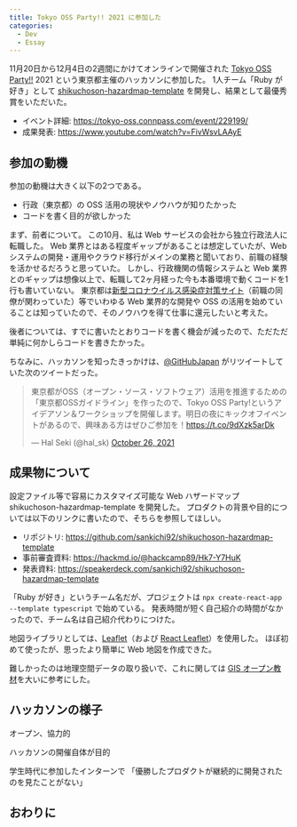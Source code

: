 ```yaml
---
title: Tokyo OSS Party!! 2021 に参加した
categories:
  - Dev
  - Essay
---
```


11月20日から12月4日の2週間にかけてオンラインで開催された [Tokyo OSS Party!!](https://tokyo-oss-party.com/) 2021 という東京都主催のハッカソンに参加した。
1人チーム「Ruby が好き」として [shikuchoson-hazardmap-template](https://github.com/sankichi92/shikuchoson-hazardmap-template) を開発し、結果として最優秀賞をいただいた。

- イベント詳細: https://tokyo-oss.connpass.com/event/229199/
- 成果発表: https://www.youtube.com/watch?v=FivWsvLAAyE

## 参加の動機

参加の動機は大きく以下の2つである。

- 行政（東京都）の OSS 活用の現状やノウハウが知りたかった
- コードを書く目的が欲しかった

まず、前者について。
この10月、私は Web サービスの会社から独立行政法人に転職した。
Web 業界とはある程度ギャップがあることは想定していたが、Web システムの開発・運用やクラウド移行がメインの業務と聞いており、前職の経験を活かせるだろうと思っていた。
しかし、行政機関の情報システムと Web 業界とのギャップは想像以上で、転職して2ヶ月経った今も本番環境で動くコードを1行も書いていない。
東京都は[新型コロナウイルス感染症対策サイト](https://github.com/tokyo-metropolitan-gov/covid19)（前職の同僚が関わっていた）等でいわゆる Web 業界的な開発や OSS の活用を始めていることは知っていたので、そのノウハウを得て仕事に還元したいと考えた。

後者については、すでに書いたとおりコードを書く機会が減ったので、ただただ単純に何かしらコードを書きたかった。

ちなみに、ハッカソンを知ったきっかけは、[@GitHubJapan](https://twitter.com/GitHubJapan) がリツイートしていた次のツイートだった。

<blockquote class="twitter-tweet"><p lang="ja" dir="ltr">東京都がOSS（オープン・ソース・ソフトウェア）活用を推進するための「東京都OSSガイドライン」を作ったので、Tokyo OSS Party!というアイデアソン＆ワークショップを開催します。明日の夜にキックオフイベントがあるので、興味ある方はぜひご参加を！<a href="https://t.co/9dXzk5arDk">https://t.co/9dXzk5arDk</a></p>&mdash; Hal Seki (@hal_sk) <a href="https://twitter.com/hal_sk/status/1452804698130374656?ref_src=twsrc%5Etfw">October 26, 2021</a></blockquote>
<script async src="https://platform.twitter.com/widgets.js" charset="utf-8"></script>

## 成果物について

設定ファイル等で容易にカスタマイズ可能な Web ハザードマップ shikuchoson-hazardmap-template を開発した。
プロダクトの背景や目的については以下のリンクに書いたので、そちらを参照してほしい。

- リポジトリ: https://github.com/sankichi92/shikuchoson-hazardmap-template
- 事前審査資料: https://hackmd.io/@hackcamp89/Hk7-Y7HuK
- 発表資料: https://speakerdeck.com/sankichi92/shikuchoson-hazardmap-template

「Ruby が好き」というチーム名だが、プロジェクトは `npx create-react-app --template typescript` で始めている。
発表時間が短く自己紹介の時間がなかったので、チーム名は自己紹介代わりにつけた。

地図ライブラリとしては、[Leaflet](https://leafletjs.com/)（および [React Leaflet](https://react-leaflet.js.org/)）を使用した。
ほぼ初めて使ったが、思ったより簡単に Web 地図を作成できた。

難しかったのは地理空間データの取り扱いで、これに関しては [GIS オープン教材](https://gis-oer.github.io/gitbook/book/)を大いに参考にした。

## ハッカソンの様子



オープン、協力的

ハッカソンの開催自体が目的

学生時代に参加したインターンで
「優勝したプロダクトが継続的に開発されたのを見たことがない」

## おわりに

